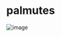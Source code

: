 # palmutes

![image](https://github.com/johnmanjohnston/palmutes/assets/97091148/0045c691-029e-43ae-bd15-5b26f54df454)
